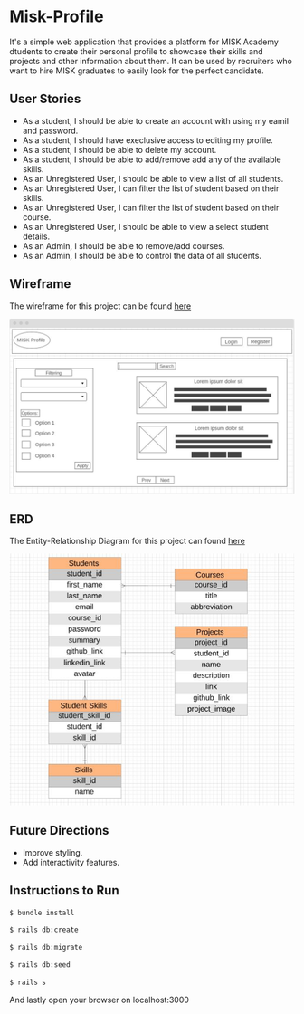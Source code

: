 # Misk-Profile

It's a simple web application that provides a platform for MISK Academy dtudents to create their personal profile to showcase their skills and projects and other information about them.
It can be used by recruiters who want to hire MISK graduates to easily look for the perfect candidate.

## User Stories

* As a student, I should be able to create an account with using my eamil and password.
* As a student, I should have execlusive access to editing my profile.
* As a student, I should be able to delete my account.
* As a student, I should be able to add/remove add any of the available skills.
* As an Unregistered User, I should be able to view a list of all students.
* As an Unregistered User, I can filter the list of student based on their skills.
* As an Unregistered User, I can filter the list of student based on their course.
* As an Unregistered User, I should be able to view a select student details.
* As an Admin, I should be able to remove/add courses.
* As an Admin, I should be able to control the data of all students.

## Wireframe

The wireframe for this project can be found [here](https://wireframe.cc/RBetUw)

![Wireframe](wireframe.JPG)

## ERD

The Entity-Relationship Diagram for this project can found [here](https://www.lucidchart.com/documents/edit/09257c59-2aa1-452d-88a4-8b27caa847de/0_0?shared=true)

![ERD](ERD.JPG)

## Future Directions

* Improve styling.
* Add interactivity features.

## Instructions to Run

```bash
$ bundle install
```

```bash
$ rails db:create
```

```bash
$ rails db:migrate
```

```bash
$ rails db:seed
```

```bash
$ rails s
```

And lastly open your browser on localhost:3000
